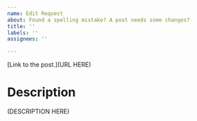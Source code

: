 ```yaml
---
name: Edit Request
about: Found a spelling mistake? A post needs some changes?
title: ''
labels: ''
assignees: ''

---
```


[Link to the post.](URL HERE)

# Description
(DESCRIPTION HERE)
